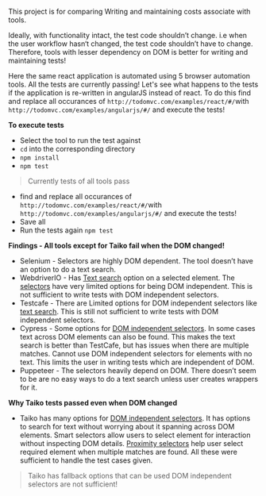 This project is for comparing Writing and maintaining costs associate with tools. 

Ideally, with functionality intact, the test code shouldn’t change. i.e when the user workflow hasn‘t changed, the test code shouldn’t have to change. 
Therefore, tools with lesser dependency on DOM is better for writing and maintaining tests!

Here the same react application is automated using 5 browser automation tools. All the tests are currently passing!
Let's see what happens to the tests if the application is re-written in angularJS instead of react. 
To do this find and replace all occurances of `http://todomvc.com/examples/react/#/`with `http://todomvc.com/examples/angularjs/#/` and execute the tests!

**To execute tests**
* Select the tool to run the test against
* `cd` into the corresponding directory
* `npm install`
* `npm test`
> Currently tests of all tools pass
* find and replace all occurances of `http://todomvc.com/examples/react/#/`with `http://todomvc.com/examples/angularjs/#/` and execute the tests!
* Save all
* Run the tests again `npm test`

**Findings - All tools except for Taiko fail when the DOM changed!**
- Selenium - Selectors are highly DOM dependent. The tool doesn’t have an option to do a text search.
- WebdriverIO - Has [Text search](https://webdriver.io/docs/selectors.html#element-with-certain-text) option on a selected element. The [selectors](https://webdriver.io/docs/selectors.html) have very limited options for being DOM independent. This is not sufficient to write tests with DOM independent selectors.
- Testcafe  - There are Limited options for DOM independent selectors like [text search](https://devexpress.github.io/testcafe/documentation/test-api/selecting-page-elements/selectors/functional-style-selectors.html#withtext). This is still not sufficient to write tests with DOM independent selectors. 
- Cypress - Some options for [DOM independent selectors](https://docs.cypress.io/api/commands/contains.html#Syntax). In some cases text across DOM elements can also be found. This makes the text search is better than TestCafe, but has issues when there are multiple matches. Cannot use DOM independent selectors for elements with no text. This limits the user in writing tests which are independent of DOM.
- Puppeteer - The selectors heavily depend on DOM. There doesn’t seem to be are no easy ways to do a text search unless user creates wrappers for it. 

**Why Taiko tests passed even when DOM changed**
- Taiko has many options for [DOM independent selectors](https://taiko.gauge.org/#smart-selectors). It has options to search for text without worrying about it spanning across DOM elements. Smart selectors allow users to select element for interaction without inspecting DOM details. [Proximity selectors](https://taiko.gauge.org/#toleftof) help user select required element when multiple matches are found. All these were sufficient to handle the test cases given.
> Taiko has fallback options that can be used DOM independent selectors are not sufficient!

